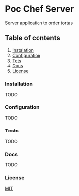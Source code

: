 # Poc Chef Server

Server application to order tortas

## Table of contents

1. [Instalation](#installation)
2. [Configuration](#configuration)
3. [Tets](#tests)
4. [Docs](#docs)
5. [License](#license)

### Installation

TODO

### Configuration

TODO

### Tests

TODO

### Docs

TODO

### License

[MIT](https://github.com/ksquareincmx/poc-chef-server/blob/master/LICENSE)
